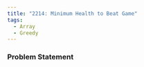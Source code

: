 ```yaml
---
title: "2214: Minimum Health to Beat Game"
tags:
  - Array
  - Greedy
---
```

### Problem Statement

